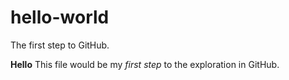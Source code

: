 # hello-world
The first step to GitHub.


**Hello**
This file would be my *first step* to the exploration in GitHub.
